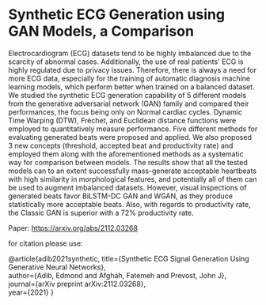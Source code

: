 # Synthetic ECG Generation using GAN Models, a Comparison
Electrocardiogram (ECG) datasets tend to be highly imbalanced due to the scarcity of abnormal cases. Additionally, the use of real patients' ECG is highly regulated due to privacy issues. Therefore, there is always a need for more ECG data, especially for the training of automatic diagnosis machine learning models, which perform better when trained on a balanced dataset. We studied the synthetic ECG generation capability of 5 different models from the generative adversarial network (GAN) family and compared their performances, the focus being only on Normal cardiac cycles. Dynamic Time Warping (DTW), Fréchet, and Euclidean distance functions were employed to quantitatively measure performance. Five different methods for evaluating generated beats were proposed and applied. We also proposed 3 new concepts (threshold, accepted beat and productivity rate) and employed them along with the aforementioned methods as a systematic way for comparison between models. The results show that all the tested models can to an extent successfully mass-generate acceptable heartbeats with high similarity in morphological features, and potentially all of them can be used to augment imbalanced datasets. However, visual inspections of generated beats favor BiLSTM-DC GAN and WGAN, as they produce statistically more acceptable beats. Also, with regards to productivity rate, the Classic GAN is superior with a 72% productivity rate.

Paper:
https://arxiv.org/abs/2112.03268

for citation please use:

@article{adib2021synthetic,
  title={Synthetic ECG Signal Generation Using Generative Neural Networks},  
  author={Adib, Edmond and Afghah, Fatemeh and Prevost, John J},  
  journal={arXiv preprint arXiv:2112.03268},  
  year={2021}
}
